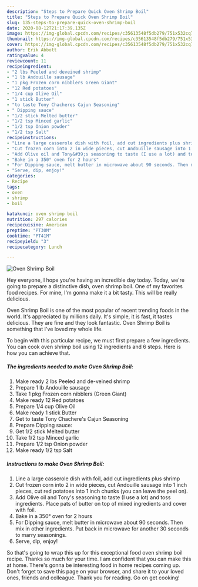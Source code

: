 ```yaml
---
description: "Steps to Prepare Quick Oven Shrimp Boil"
title: "Steps to Prepare Quick Oven Shrimp Boil"
slug: 135-steps-to-prepare-quick-oven-shrimp-boil
date: 2020-08-12T21:17:39.135Z
image: https://img-global.cpcdn.com/recipes/c35613548f5db279/751x532cq70/oven-shrimp-boil-recipe-main-photo.jpg
thumbnail: https://img-global.cpcdn.com/recipes/c35613548f5db279/751x532cq70/oven-shrimp-boil-recipe-main-photo.jpg
cover: https://img-global.cpcdn.com/recipes/c35613548f5db279/751x532cq70/oven-shrimp-boil-recipe-main-photo.jpg
author: Erik Abbott
ratingvalue: 4
reviewcount: 11
recipeingredient:
- "2 lbs Peeled and deveined shrimp"
- "1 lb Andouille sausage"
- "1 pkg Frozen corn nibblers Green Giant"
- "12 Red potatoes"
- "1/4 cup Olive Oil"
- "1 stick Butter"
- "to taste Tony Chacheres Cajun Seasoning"
- " Dipping sauce"
- "1/2 stick Melted butter"
- "1/2 tsp Minced garlic"
- "1/2 tsp Onion powder"
- "1/2 tsp Salt"
recipeinstructions:
- "Line a large casserole dish with foil, add cut ingredients plus shrimp"
- "Cut frozen corn into 2 in wide pieces, cut Andouille sausage into 1 inch pieces, cut red potatoes into 1 inch chunks (you can leave the peel on)."
- "Add Olive oil and Tony&#39;s seasoning to taste (I use a lot) and toss ingredients. Place pats of butter on top of mixed ingredients and cover with foil."
- "Bake in a 350° oven for 2 hours"
- "For Dipping sauce, melt butter in microwave about 90 seconds. Then mix in other ingredients. Put back in microwave for another 30 seconds to marry seasonings."
- "Serve, dip, enjoy!"
categories:
- Recipe
tags:
- oven
- shrimp
- boil

katakunci: oven shrimp boil 
nutrition: 297 calories
recipecuisine: American
preptime: "PT30M"
cooktime: "PT41M"
recipeyield: "3"
recipecategory: Lunch

---
```



![Oven Shrimp Boil](https://img-global.cpcdn.com/recipes/c35613548f5db279/751x532cq70/oven-shrimp-boil-recipe-main-photo.jpg)

Hey everyone, I hope you're having an incredible day today. Today, we're going to prepare a distinctive dish, oven shrimp boil. One of my favorites food recipes. For mine, I'm gonna make it a bit tasty. This will be really delicious.



Oven Shrimp Boil is one of the most popular of recent trending foods in the world. It's appreciated by millions daily. It's simple, it is fast, it tastes delicious. They are fine and they look fantastic. Oven Shrimp Boil is something that I've loved my whole life.


To begin with this particular recipe, we must first prepare a few ingredients. You can cook oven shrimp boil using 12 ingredients and 6 steps. Here is how you can achieve that.

<!--inarticleads1-->

##### The ingredients needed to make Oven Shrimp Boil:

1. Make ready 2 lbs Peeled and de-veined shrimp
1. Prepare 1 lb Andouille sausage
1. Take 1 pkg Frozen corn nibblers (Green Giant)
1. Make ready 12 Red potatoes
1. Prepare 1/4 cup Olive Oil
1. Make ready 1 stick Butter
1. Get to taste Tony Chachere&#39;s Cajun Seasoning
1. Prepare  Dipping sauce:
1. Get 1/2 stick Melted butter
1. Take 1/2 tsp Minced garlic
1. Prepare 1/2 tsp Onion powder
1. Make ready 1/2 tsp Salt




<!--inarticleads2-->

##### Instructions to make Oven Shrimp Boil:

1. Line a large casserole dish with foil, add cut ingredients plus shrimp
1. Cut frozen corn into 2 in wide pieces, cut Andouille sausage into 1 inch pieces, cut red potatoes into 1 inch chunks (you can leave the peel on).
1. Add Olive oil and Tony&#39;s seasoning to taste (I use a lot) and toss ingredients. Place pats of butter on top of mixed ingredients and cover with foil.
1. Bake in a 350° oven for 2 hours
1. For Dipping sauce, melt butter in microwave about 90 seconds. Then mix in other ingredients. Put back in microwave for another 30 seconds to marry seasonings.
1. Serve, dip, enjoy!




So that's going to wrap this up for this exceptional food oven shrimp boil recipe. Thanks so much for your time. I am confident that you can make this at home. There's gonna be interesting food in home recipes coming up. Don't forget to save this page on your browser, and share it to your loved ones, friends and colleague. Thank you for reading. Go on get cooking!
